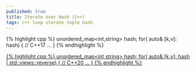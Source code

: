 ```yaml
---
published: true
title: Iterate over Hash (C++)
tags: c++ loop iterate tuple hash
---
```

{% highlight cpp %}
unordered_map<int,string> hash;
for( auto& [k,v]: hash) {         // C++17
...
}
{% endhighlight %}

[
{% highlight cpp %}
unordered_map<int,string> hash;
for( auto& [k,v]: hash | std::views::reverse) {         // C++20
...
}
{% endhighlight %}
](https://stackoverflow.com/a/63194931/51386)
